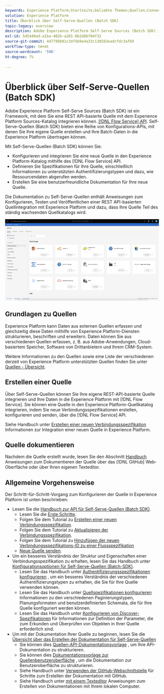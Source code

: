 ```yaml
---
keywords: Experience Platform;Startseite;beliebte Themen;Quellen;Connectoren;Quell-Connectoren;Quellen-SDK;SDK
solution: Experience Platform
title: Überblick über Self-Serve-Quellen (Batch SDK)
topic-legacy: overview
description: Adobe Experience Platform Self-Serve Sources (Batch SDK) ist ein Satz von Konfigurations-APIs, mit denen Sie eine REST API-basierte Quelle mithilfe der Flow Service-API integrieren können, um Ihre Daten in die Experience Platform zu bringen.
exl-id: 5d5449ad-a1ba-402b-a281-0b2d8b704f32
source-git-commit: 4d7799b01c34f4b9e4a33c130583eadcfdc3af69
workflow-type: tm+mt
source-wordcount: '596'
ht-degree: 7%

---
```


# Überblick über Self-Serve-Quellen (Batch SDK)

Adobe Experience Platform Self-Serve Sources (Batch SDK) ist ein Framework, mit dem Sie eine REST API-basierte Quelle mit dem Experience Platform Sources-Katalog integrieren können. [[!DNL Flow Service] API](https://www.adobe.io/experience-platform-apis/references/flow-service/). Self-Serve-Quellen (Batch SDK) bieten eine Reihe von Konfigurations-APIs, mit denen Sie Ihre eigene Quelle erstellen und Ihre Batch-Daten in die Experience Platform übertragen können.

Mit Self-Serve-Quellen (Batch SDK) können Sie:

* Konfigurieren und integrieren Sie eine neue Quelle in den Experience Platform-Katalog mithilfe des [!DNL Flow Service] API.
* Definieren Sie Spezifikationen für Ihre Quelle, einschließlich Informationen zu unterstützten Authentifizierungstypen und dazu, wie Ressourcendaten abgerufen werden.
* Erstellen Sie eine benutzerfreundliche Dokumentation für Ihre neue Quelle.

Die Dokumentation zu Self-Serve-Quellen enthält Anweisungen zum Konfigurieren, Testen und Veröffentlichen einer REST API-basierten Quellintegration mit Experience Platform und dazu, dass Ihre Quelle Teil des ständig wachsenden Quellkatalogs wird.

![Katalog](./assets/catalog.png)

## Grundlagen zu Quellen

Experience Platform kann Daten aus externen Quellen erfassen und gleichzeitig diese Daten mithilfe von Experience Platform-Diensten strukturieren, beschriften und erweitern. Daten können Sie aus verschiedenen Quellen erfassen, z. B. aus Adobe-Anwendungen, Cloud-basiertem Speicher, Software von Drittanbietern und Ihrem CRM-System.

Weitere Informationen zu den Quellen sowie eine Liste der verschiedenen derzeit von Experience Platform unterstützten Quellen finden Sie unter [Quellen - Übersicht](../home.md).

## Erstellen einer Quelle

Über Self-Serve-Quellen können Sie Ihre eigene REST-API-basierte Quelle integrieren und Ihre Daten in die Experience Platform mit [!DNL Flow Service]. Sie können eine Quelle in den Experience Platform-Quellkatalog integrieren, indem Sie neue Verbindungsspezifikationen erstellen, konfigurieren und senden, über die [!DNL Flow Service] API.

Siehe Handbuch unter [Erstellen einer neuen Verbindungsspezifikation](./api/api-overview.md) Informationen zur Integration einer neuen Quelle in Experience Platform.

## Quelle dokumentieren

Nachdem die Quelle erstellt wurde, lesen Sie den Abschnitt [Handbuch](./documentation/doc-overview.md) Anweisungen zum Dokumentieren der Quelle über das [!DNL GitHub] Web-Oberfläche oder über Ihren eigenen Texteditor.

## Allgemeine Vorgehensweise

Der Schritt-für-Schritt-Vorgang zum Konfigurieren der Quelle in Experience Platform ist unten beschrieben:

* Lesen Sie die [Handbuch zur API für Self-Serve-Quellen (Batch SDK)](./api/api-overview.md).
   * Lesen Sie die [Erste Schritte](./api/getting-started.md).
   * Folgen Sie dem Tutorial zu [Erstellen einer neuen Verbindungsspezifikation](./api/create.md).
   * Folgen Sie dem Tutorial zu [Aktualisieren der Verbindungsspezifikation](./api/update-connection-specs.md).
   * Folgen Sie dem Tutorial zu [Hinzufügen der neuen Verbindungsspezifikations-ID zu einer Flussspezifikation](./api/update-flow-specs.md)
   * [Neue Quelle senden](./api/submit.md).
* Um ein besseres Verständnis der Struktur und Eigenschaften einer Verbindungsspezifikation zu erhalten, lesen Sie das Handbuch unter [Konfigurationsoptionen für Self-Serve-Quellen (Batch-SDK)](./config/config.md).
   * Lesen Sie das Handbuch unter [Authentifizierungsspezifikationen konfigurieren](./config/authspec.md) , um ein besseres Verständnis der verschiedenen Authentifizierungstypen zu erhalten, die Sie für Ihre Quelle verwenden können.
   * Lesen Sie das Handbuch unter [Quellspezifikationen konfigurieren](./config/sourcespec.md) Informationen zu den verschiedenen Paginierungstypen, Planungsformaten und benutzerdefinierten Schemata, die für Ihre Quelle konfiguriert werden können.
   * Lesen Sie das Handbuch unter [Konfigurieren von Discover-Spezifikationen](./config/explorespec.md) für Informationen zur Definition der Parameter, die zum Erkunden und Überprüfen von Objekten in Ihrer Quelle erforderlich sind.
* Um mit der Dokumentation Ihrer Quelle zu beginnen, lesen Sie die [Übersicht über das Erstellen der Dokumentation für Self-Serve-Quellen](./documentation/doc-overview.md)
   * Sie können dies [Quellen-API-Dokumentationsvorlage](./documentation/template.md) , um Ihre API-Dokumentation zu strukturieren.
   * Sie können dies [Dokumentationsvorlage zur Quellenbenutzeroberfläche](./documentation/ui-template.md) , um die Dokumentation zur Benutzeroberfläche zu strukturieren.
   * Siehe Handbuch unter [Verwenden der GitHub-Webschnittstelle](./documentation/github.md) für Schritte zum Erstellen der Dokumentation mit GitHub.
   * Siehe Handbuch unter [mit einem Texteditor](./documentation/text-editor.md) Anweisungen zum Erstellen von Dokumentationen mit Ihrem lokalen Computer.
